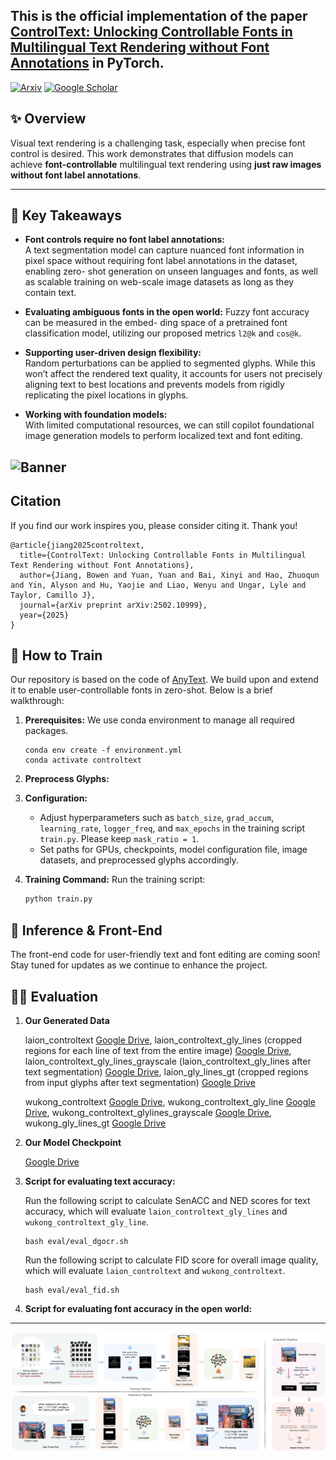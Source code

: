 ## This is the official implementation of the paper [ControlText: Unlocking Controllable Fonts in Multilingual Text Rendering without Font Annotations](https://arxiv.org/abs/2502.10999) in PyTorch.
[![Arxiv](https://img.shields.io/badge/ArXiv-Paper-B31B1B)](https://arxiv.org/abs/2502.10999)
[![Google Scholar](https://img.shields.io/badge/Google_Scholar-Cite_Our_Paper-4085F4)](https://scholar.google.com/scholar?hl=en&as_sdt=0%2C39&q=ControlText%3A+Unlocking+Controllable+Fonts+in+Multilingual+Text+Rendering+without+Font+Annotations&btnG=)

## ✨ Overview

Visual text rendering is a challenging task, especially when precise font control is desired. This work demonstrates that diffusion models can achieve **font-controllable** multilingual text rendering using **just raw images without font label annotations**.

---

## 🚀 Key Takeaways

- **Font controls require no font label annotations:**  
  A text segmentation model can capture nuanced font information in pixel space without requiring font label annotations in the dataset, enabling zero- shot generation on unseen languages and fonts, as well as scalable training on web-scale image datasets as long as they contain text.
  
- **Evaluating ambiguous fonts in the open world:**
  Fuzzy font accuracy can be measured in the embed- ding space of a pretrained font classification model, utilizing our proposed metrics `l2@k` and `cos@k`.
  
- **Supporting user-driven design flexibility:**  
  Random perturbations can be applied to segmented glyphs. While this won’t affect the rendered text quality, it accounts for users not precisely aligning text to best locations and prevents models from rigidly replicating the pixel locations in glyphs.
  
- **Working with foundation models:**  
  With limited computational resources, we can still copilot foundational image generation models to perform localized text and font editing.

![Banner](banner.png)
---

## Citation
If you find our work inspires you, please consider citing it. Thank you!

    @article{jiang2025controltext,
      title={ControlText: Unlocking Controllable Fonts in Multilingual Text Rendering without Font Annotations},
      author={Jiang, Bowen and Yuan, Yuan and Bai, Xinyi and Hao, Zhuoqun and Yin, Alyson and Hu, Yaojie and Liao, Wenyu and Ungar, Lyle and Taylor, Camillo J},
      journal={arXiv preprint arXiv:2502.10999},
      year={2025}
    }
    
## 🔧 How to Train

Our repository is based on the code of [AnyText](https://github.com/tyxsspa/AnyText). We build upon and extend it to enable user-controllable fonts in zero-shot. Below is a brief walkthrough:

1. **Prerequisites:**
   We use conda environment to manage all required packages.
    ```
    conda env create -f environment.yml
    conda activate controltext
    ```

3. **Preprocess Glyphs:**


5. **Configuration:**
   - Adjust hyperparameters such as `batch_size`, `grad_accum`, `learning_rate`, `logger_freq`, and `max_epochs` in the training script `train.py`. Please keep `mask_ratio = 1`.
   - Set paths for GPUs, checkpoints, model configuration file, image datasets, and preprocessed glyphs accordingly.

6. **Training Command:**
   Run the training script:
   ```bash
   python train.py
   ```
   
## 🔮 Inference & Front-End

The front-end code for user-friendly text and font editing are coming soon! Stay tuned for updates as we continue to enhance the project.

## 👩‍💻 Evaluation
1. **Our Generated Data**
   
   laion_controltext [Google Drive](https://drive.google.com/file/d/1sxzAENTWDAixkMFMHyOeXcyhZOq7WY2B/view?usp=sharing), laion_controltext_gly_lines (cropped regions for each line of text from the entire image) [Google Drive](https://drive.google.com/file/d/1JrJTkJ8oePXUo9d8E5QOVsh0DBWi82P_/view?usp=sharing), laion_controltext_gly_lines_grayscale (laion_controltext_gly_lines after text segmentation) [Google Drive](https://drive.google.com/file/d/1qSQs_NB3jUe08YZLaKmM42iJWqT7mmjA/view?usp=drive_link), laion_gly_lines_gt (cropped regions from input glyphs after text segmentation) [Google Drive](https://drive.google.com/file/d/1XiRu24gRiYwpODyjuJnW1XyJ9kd-1f9U/view?usp=drive_link)

 
   wukong_controltext [Google Drive](https://drive.google.com/file/d/1ZCeEsD4aCeK0OePNUHQ96Pp3Xq_f4pW2/view?usp=drive_link), wukong_controltext_gly_line [Google Drive](https://drive.google.com/file/d/1weseRPN5mNA2NNeOjUxFQxA7Fu6K4CuZ/view?usp=drive_link), wukong_controltext_glylines_grayscale [Google Drive](https://drive.google.com/file/d/1uyWyF_FwMhyAyVRsBQsTx9G7Ar5dZBMb/view?usp=drive_link), wukong_gly_lines_gt [Google Drive](https://drive.google.com/file/d/1XKsliU0-XVxj7YUyfbGaAq1PCED18s1a/view?usp=drive_link)

3. **Our Model Checkpoint**

     [Google Drive](https://drive.google.com/file/d/1fUNeKqoGhGutkcCFTHa3USkhChlfE_kQ/view?usp=sharing)

5. **Script for evaluating text accuracy:**

      Run the following script to calculate SenACC and NED scores for text accuracy, which will evaluate ```laion_controltext_gly_lines``` and ```wukong_controltext_gly_line```.
      ```
      bash eval/eval_dgocr.sh
      ```
      Run the following script to calculate FID score for overall image quality, which will evaluate ```laion_controltext``` and ```wukong_controltext```.
      ```
      bash eval/eval_fid.sh
      ```

7. **Script for evaluating font accuracy in the open world:**

---
![Flows](flows.png)
